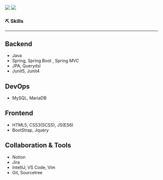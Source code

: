 <img src="https://capsule-render.vercel.app/api?type=slice&color=auto&height=300&section=header&text=KIM_JI_SEUNG&fontSize=80" />
<img src="https://capsule-render.vercel.app/api?type=waving&color=auto&height=100&section=footer&text=😀우리는%20그곳에서%20괴로울거야.%20하지만%20그보다%20많이%20행복할거야.&fontSize=15" />


### ⛏️ Skills

---

## Backend

- Java
- Spring, Spring Boot , Spring MVC
- JPA, Querydsl
- Junit5, Junit4

## DevOps

- MySQL, MariaDB

## Frontend

- HTML5, CSS3(SCSS), JS(ES6)
- BootStrap, Jquery

## Collaboration & Tools

- Notion
- Jira
- IntelliJ, VS Code, Vim
- Git, Sourcetree

